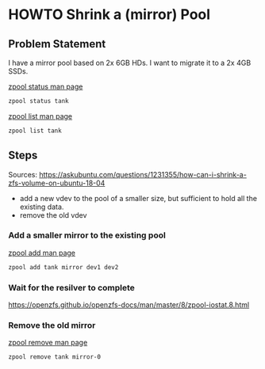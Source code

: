 # HOWTO Shrink a (mirror) Pool

## Problem Statement

I have a mirror pool based on 2x 6GB HDs.  I want to migrate it to a 2x 4GB
SSDs.

[zpool status man page](https://openzfs.github.io/openzfs-docs/man/master/8/zpool-status.8.html)

```sh
zpool status tank
```

[zpool list man page](https://openzfs.github.io/openzfs-docs/man/master/8/zpool-list.8.html)
```sh
zpool list tank
```

## Steps

Sources: https://askubuntu.com/questions/1231355/how-can-i-shrink-a-zfs-volume-on-ubuntu-18-04

* add a new vdev to the pool of a smaller size, but sufficient to hold all the
existing data.
* remove the old vdev

### Add a smaller mirror to the existing pool

[zpool add man page](https://openzfs.github.io/openzfs-docs/man/master/8/zpool-add.8.html)

```sh
zpool add tank mirror dev1 dev2
```

### Wait for the resilver to complete

https://openzfs.github.io/openzfs-docs/man/master/8/zpool-iostat.8.html

### Remove the old mirror

[zpool remove man page](https://openzfs.github.io/openzfs-docs/man/master/8/zpool-remove.8.html)
```sh
zpool remove tank mirror-0
```
